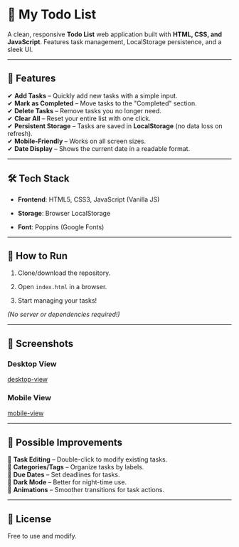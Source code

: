 # 📝 **My Todo List**

A clean, responsive **Todo List** web application built with **HTML, CSS, and JavaScript**. Features task management, LocalStorage persistence, and a sleek UI.

---

## 🌟 **Features**

✔ **Add Tasks** – Quickly add new tasks with a simple input.  
✔ **Mark as Completed** – Move tasks to the "Completed" section.  
✔ **Delete Tasks** – Remove tasks you no longer need.  
✔ **Clear All** – Reset your entire list with one click.  
✔ **Persistent Storage** – Tasks are saved in **LocalStorage** (no data loss on refresh).  
✔ **Mobile-Friendly** – Works on all screen sizes.  
✔ **Date Display** – Shows the current date in a readable format.

---

## 🛠 **Tech Stack**

- **Frontend**: HTML5, CSS3, JavaScript (Vanilla JS)
    
- **Storage**: Browser LocalStorage
    
- **Font**: Poppins (Google Fonts)
    

---

## 🚀 **How to Run**

1. Clone/download the repository.
    
2. Open `index.html` in a browser.
    
3. Start managing your tasks!
    

_(No server or dependencies required!)_

---

## 📸 **Screenshots**

### **Desktop View**

[desktop-view](./images/desktop.png)

### **Mobile View**

[mobile-view](./images/mobile.png)

---

## 🔧 **Possible Improvements**

🔹 **Task Editing** – Double-click to modify existing tasks.  
🔹 **Categories/Tags** – Organize tasks by labels.  
🔹 **Due Dates** – Set deadlines for tasks.  
🔹 **Dark Mode** – Better for night-time use.  
🔹 **Animations** – Smoother transitions for task actions.

---

## 📜 **License**

Free to use and modify.